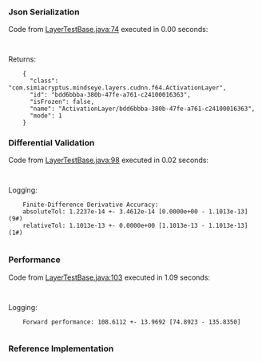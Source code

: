 ### Json Serialization
Code from [LayerTestBase.java:74](../../../../../../../../../MindsEye/src/test/java/com/simiacryptus/mindseye/layers/LayerTestBase.java#L74) executed in 0.00 seconds: 
```java
  
```

Returns: 

```
    {
      "class": "com.simiacryptus.mindseye.layers.cudnn.f64.ActivationLayer",
      "id": "bdd6bbba-380b-47fe-a761-c24100016363",
      "isFrozen": false,
      "name": "ActivationLayer/bdd6bbba-380b-47fe-a761-c24100016363",
      "mode": 1
    }
```



### Differential Validation
Code from [LayerTestBase.java:98](../../../../../../../../../MindsEye/src/test/java/com/simiacryptus/mindseye/layers/LayerTestBase.java#L98) executed in 0.02 seconds: 
```java
  
```
Logging: 
```
    Finite-Difference Derivative Accuracy:
    absoluteTol: 1.2237e-14 +- 3.4612e-14 [0.0000e+00 - 1.1013e-13] (9#)
    relativeTol: 1.1013e-13 +- 0.0000e+00 [1.1013e-13 - 1.1013e-13] (1#)
    
```

### Performance
Code from [LayerTestBase.java:103](../../../../../../../../../MindsEye/src/test/java/com/simiacryptus/mindseye/layers/LayerTestBase.java#L103) executed in 1.09 seconds: 
```java
  
```
Logging: 
```
    Forward performance: 108.6112 +- 13.9692 [74.8923 - 135.8350]
    
```

### Reference Implementation
